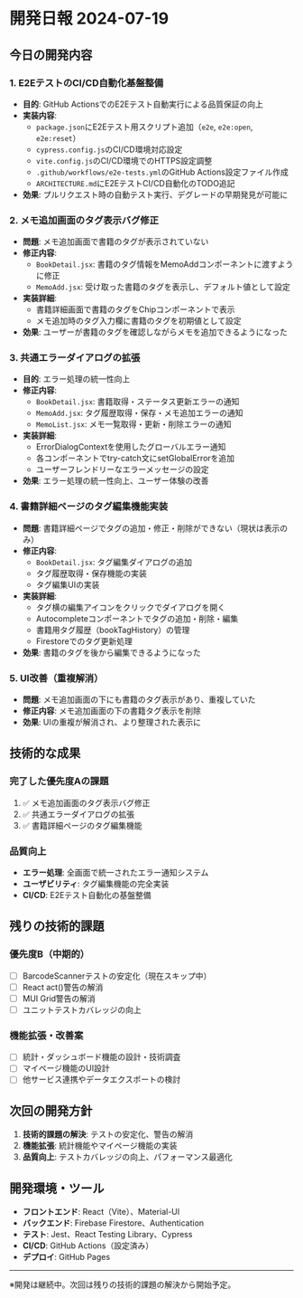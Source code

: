 # 開発日報 2024-07-19

## 今日の開発内容

### 1. E2EテストのCI/CD自動化基盤整備
- **目的**: GitHub ActionsでのE2Eテスト自動実行による品質保証の向上
- **実装内容**:
  - `package.json`にE2Eテスト用スクリプト追加（`e2e`, `e2e:open`, `e2e:reset`）
  - `cypress.config.js`のCI/CD環境対応設定
  - `vite.config.js`のCI/CD環境でのHTTPS設定調整
  - `.github/workflows/e2e-tests.yml`のGitHub Actions設定ファイル作成
  - `ARCHITECTURE.md`にE2EテストCI/CD自動化のTODO追記
- **効果**: プルリクエスト時の自動テスト実行、デグレードの早期発見が可能に

### 2. メモ追加画面のタグ表示バグ修正
- **問題**: メモ追加画面で書籍のタグが表示されていない
- **修正内容**:
  - `BookDetail.jsx`: 書籍のタグ情報をMemoAddコンポーネントに渡すように修正
  - `MemoAdd.jsx`: 受け取った書籍のタグを表示し、デフォルト値として設定
- **実装詳細**:
  - 書籍詳細画面で書籍のタグをChipコンポーネントで表示
  - メモ追加時のタグ入力欄に書籍のタグを初期値として設定
- **効果**: ユーザーが書籍のタグを確認しながらメモを追加できるようになった

### 3. 共通エラーダイアログの拡張
- **目的**: エラー処理の統一性向上
- **修正内容**:
  - `BookDetail.jsx`: 書籍取得・ステータス更新エラーの通知
  - `MemoAdd.jsx`: タグ履歴取得・保存・メモ追加エラーの通知
  - `MemoList.jsx`: メモ一覧取得・更新・削除エラーの通知
- **実装詳細**:
  - ErrorDialogContextを使用したグローバルエラー通知
  - 各コンポーネントでtry-catch文にsetGlobalErrorを追加
  - ユーザーフレンドリーなエラーメッセージの設定
- **効果**: エラー処理の統一性向上、ユーザー体験の改善

### 4. 書籍詳細ページのタグ編集機能実装
- **問題**: 書籍詳細ページでタグの追加・修正・削除ができない（現状は表示のみ）
- **修正内容**:
  - `BookDetail.jsx`: タグ編集ダイアログの追加
  - タグ履歴取得・保存機能の実装
  - タグ編集UIの実装
- **実装詳細**:
  - タグ横の編集アイコンをクリックでダイアログを開く
  - Autocompleteコンポーネントでタグの追加・削除・編集
  - 書籍用タグ履歴（bookTagHistory）の管理
  - Firestoreでのタグ更新処理
- **効果**: 書籍のタグを後から編集できるようになった

### 5. UI改善（重複解消）
- **問題**: メモ追加画面の下にも書籍のタグ表示があり、重複していた
- **修正内容**: メモ追加画面の下の書籍タグ表示を削除
- **効果**: UIの重複が解消され、より整理された表示に

## 技術的な成果

### 完了した優先度Aの課題
1. ✅ メモ追加画面のタグ表示バグ修正
2. ✅ 共通エラーダイアログの拡張
3. ✅ 書籍詳細ページのタグ編集機能

### 品質向上
- **エラー処理**: 全画面で統一されたエラー通知システム
- **ユーザビリティ**: タグ編集機能の完全実装
- **CI/CD**: E2Eテスト自動化の基盤整備

## 残りの技術的課題

### 優先度B（中期的）
- [ ] BarcodeScannerテストの安定化（現在スキップ中）
- [ ] React act()警告の解消
- [ ] MUI Grid警告の解消
- [ ] ユニットテストカバレッジの向上

### 機能拡張・改善案
- [ ] 統計・ダッシュボード機能の設計・技術調査
- [ ] マイページ機能のUI設計
- [ ] 他サービス連携やデータエクスポートの検討

## 次回の開発方針

1. **技術的課題の解決**: テストの安定化、警告の解消
2. **機能拡張**: 統計機能やマイページ機能の実装
3. **品質向上**: テストカバレッジの向上、パフォーマンス最適化

## 開発環境・ツール

- **フロントエンド**: React（Vite）、Material-UI
- **バックエンド**: Firebase Firestore、Authentication
- **テスト**: Jest、React Testing Library、Cypress
- **CI/CD**: GitHub Actions（設定済み）
- **デプロイ**: GitHub Pages

---

※開発は継続中。次回は残りの技術的課題の解決から開始予定。 